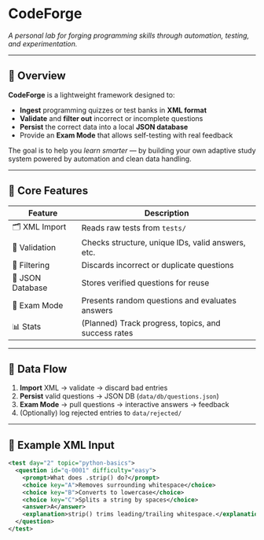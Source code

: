 # CodeForge
*A personal lab for forging programming skills through automation, testing, and experimentation.*

---

## 🧩 Overview
**CodeForge** is a lightweight framework designed to:
- **Ingest** programming quizzes or test banks in **XML format**  
- **Validate** and **filter out** incorrect or incomplete questions  
- **Persist** the correct data into a local **JSON database**  
- Provide an **Exam Mode** that allows self-testing with real feedback  

The goal is to help you *learn smarter* — by building your own adaptive study system powered by automation and clean data handling.

---

## 🧠 Core Features
| Feature | Description |
|----------|--------------|
| 🗂️ XML Import | Reads raw tests from `tests/` |
| 🧮 Validation | Checks structure, unique IDs, valid answers, etc. |
| 🧹 Filtering | Discards incorrect or duplicate questions |
| 💾 JSON Database | Stores verified questions for reuse |
| 🧪 Exam Mode | Presents random questions and evaluates answers |
| 📊 Stats | (Planned) Track progress, topics, and success rates |

---

## 🧰 Data Flow
1. **Import** XML → validate → discard bad entries  
2. **Persist** valid questions → JSON DB (`data/db/questions.json`)  
3. **Exam Mode** → pull questions → interactive answers → feedback  
4. (Optionally) log rejected entries to `data/rejected/`

---

## 🧾 Example XML Input
```xml
<test day="2" topic="python-basics">
  <question id="q-0001" difficulty="easy">
    <prompt>What does .strip() do?</prompt>
    <choice key="A">Removes surrounding whitespace</choice>
    <choice key="B">Converts to lowercase</choice>
    <choice key="C">Splits a string by spaces</choice>
    <answer>A</answer>
    <explanation>strip() trims leading/trailing whitespace.</explanation>
  </question>
</test>
